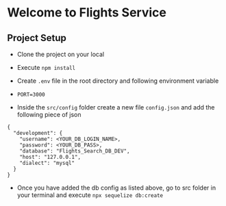 # Welcome to Flights Service

## Project Setup
- Clone the project on your local
- Execute `npm install`
- Create `.env` file in the root directory and following environment variable 
-    `PORT=3000`

- Inside the `src/config` folder create a new file `config.json` and add the following piece of json
```
{
  "development": {
    "username": <YOUR_DB_LOGIN_NAME>,
    "password": <YOUR_DB_PASS>,
    "database": "Flights_Search_DB_DEV",
    "host": "127.0.0.1",
    "dialect": "mysql"
  }
}

```
- Once you have added the db config as listed above, go to src folder in your terminal and execute 
`npx sequelize db:create`